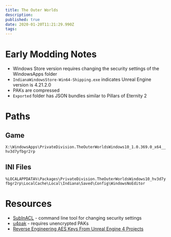 ```yaml
---
title: The Outer Worlds
description: 
published: true
date: 2020-01-20T11:21:29.990Z
tags: 
---
```


# Early Modding Notes

* Windows Store version requires changing the security settings of the WindowsApps folder
* `IndianaWindowsStore-Win64-Shipping.exe` indicates Unreal Engine version is 4.21.2.0
* PAKs are compressed
* `Exported` folder has JSON bundles similar to Pillars of Eternity 2

# Paths

## Game

`X:\WindowsApps\PrivateDivision.TheOuterWorldsWindows10_1.0.369.0_x64__hv3d7yfbgr2rp`

## INI Files

`%LOCALAPPDATA%\Packages\PrivateDivision.TheOuterWorldsWindows10_hv3d7yfbgr2rp\LocalCache\Local\Indiana\Saved\Config\WindowsNoEditor`

# Resources

* [SubInACL](https://www.microsoft.com/en-us/download/details.aspx?id=23510) - command line tool for changing security settings
* [u4pak](https://github.com/panzi/u4pak) - requires unencrypted PAKs
* [Reverse Engineering AES Keys From Unreal Engine 4 Projects](https://blog.jamie.holdings/2019/03/23/reverse-engineering-aes-keys-from-unreal-engine-4-projects/)